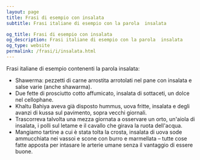```yaml
---
layout: page
title: Frasi di esempio con insalata 
subtitle: Frasi italiane di esempio con la parola  insalata

og_title: Frasi di esempio con insalata 
og_description: Frasi italiane di esempio con la parola  insalata
og_type: website
permalink: /frasi/i/insalata.html
---
```


Frasi italiane di esempio contenenti la parola insalata:


- Shawerma: pezzetti di carne arrostita arrotolati nel pane con insalata e salse varie (anche shawarma).
- Due fette di prosciutto cotto affumicato, insalata di sottaceti, un dolce nel cellophane.
- Khaltu Bahiya aveva già disposto hummus, uova fritte, insalata e degli avanzi di kussa sul pavimento, sopra vecchi giornali.
- Trascorreva talvolta una mezza giornata a osservare un orto, un'aiola di insalata, i polli sul letame e il cavallo che girava la ruota dell'acqua.
- Mangiamo tartine a cui è stata tolta la crosta, insalata di uova sode ammucchiata nei vassoi e scone con burro e marmellata – tutte cose fatte apposta per intasare le arterie umane senza il vantaggio di essere buone.
